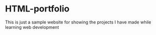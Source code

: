 # HTML-portfolio
This is just a sample website for showing the projects I have made while learning web development
